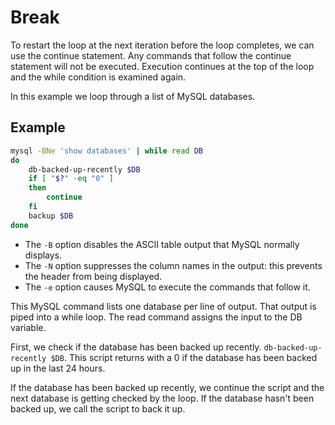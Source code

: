 # Break

To restart the loop at the next iteration before the loop completes, we can use
the continue statement. Any commands that follow the continue statement will not
be executed. Execution continues at the top of the loop and the while condition
is examined again.

In this example we loop through a list of MySQL databases.

## Example

```sh
mysql -BNe 'show databases' | while read DB
do
    db-backed-up-recently $DB
    if [ "$?" -eq "0" ]
    then
        continue
    fi
    backup $DB
done
```

- The `-B` option disables the ASCII table output that MySQL normally displays.
- The `-N` option suppresses the column names in the output: this prevents the
  header from being displayed.
- The `-e` option causes MySQL to execute the commands that follow it.

This MySQL command lists one database per line of output. That output is piped
into a while loop. The read command assigns the input to the DB variable.

First, we check if the database has been backed up recently.
`db-backed-up-recently $DB`. This script returns with a 0 if the database has
been backed up in the last 24 hours.

If the database has been backed up recently, we continue the script and the next
database is getting checked by the loop. If the database hasn't been backed up,
we call the script to back it up.
